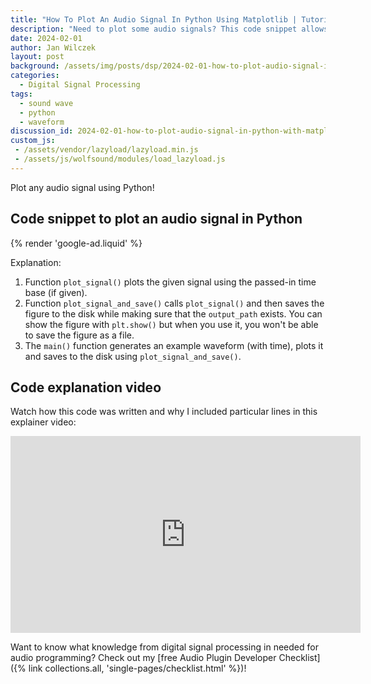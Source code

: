 ```yaml
---
title: "How To Plot An Audio Signal In Python Using Matplotlib | Tutorial For Beginners"
description: "Need to plot some audio signals? This code snippet allows you to easily plot any audio signal as a continuous waveform (+ explainer video)."
date: 2024-02-01
author: Jan Wilczek
layout: post
background: /assets/img/posts/dsp/2024-02-01-how-to-plot-audio-signal-in-python-with-matplotlib/Thumbnail.webp
categories:
  - Digital Signal Processing
tags:
  - sound wave
  - python
  - waveform
discussion_id: 2024-02-01-how-to-plot-audio-signal-in-python-with-matplotlib
custom_js:
 - /assets/vendor/lazyload/lazyload.min.js
 - /assets/js/wolfsound/modules/load_lazyload.js
---
```

Plot any audio signal using Python!

## Code snippet to plot an audio signal in Python

<script src="https://gist.github.com/JanWilczek/ccda1ea11a4288780548a4977b413d29.js"></script>

{% render 'google-ad.liquid' %}

Explanation:

1. Function `plot_signal()` plots the given signal using the passed-in time base (if given).
2. Function `plot_signal_and_save()` calls `plot_signal()` and then saves the figure to the disk while making sure that the `output_path` exists. You can show the figure with `plt.show()` but when you use it, you won't be able to save the figure as a file.
3. The `main()` function generates an example waveform (with time), plots it and saves to the disk using `plot_signal_and_save()`.

## Code explanation video

Watch how this code was written and why I included particular lines in this explainer video:

<iframe width="560" height="315" src="https://www.youtube.com/embed/4RgWWYyOqpY?si=0a54HynfsJeeWQzF" title="YouTube video player" frameborder="0" allow="accelerometer; autoplay; clipboard-write; encrypted-media; gyroscope; picture-in-picture; web-share" allowfullscreen></iframe>

Want to know what knowledge from digital signal processing in needed for audio programming? Check out my [free Audio Plugin Developer Checklist]({% link collections.all, 'single-pages/checklist.html' %})!

